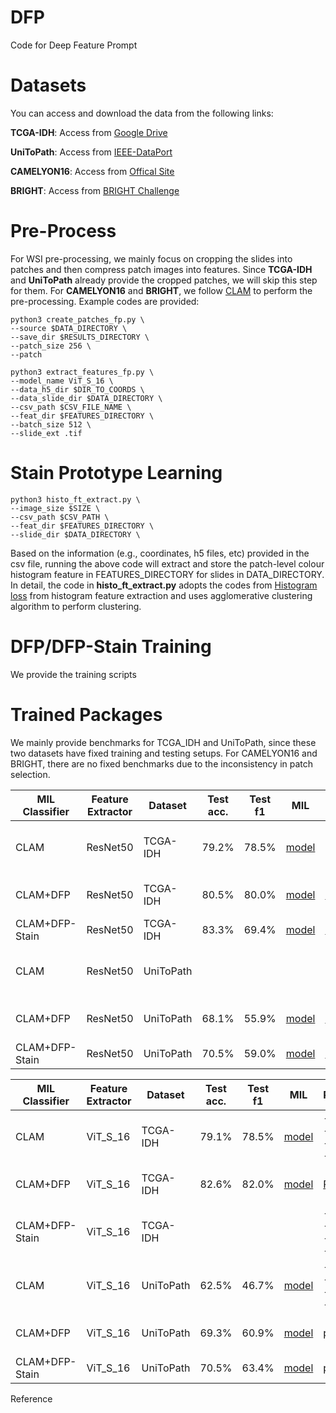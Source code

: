 # DFP
Code for Deep Feature Prompt

Datasets
====
You can access and download the data from the following links:

**TCGA-IDH**: Access from [Google Drive](https://drive.google.com/drive/folders/1jgTOKWLtPzsxLic51glabGZdc-4aTdmG?usp=sharing)

**UniToPath**: Access from [IEEE-DataPort](https://ieee-dataport.org/open-access/unitopatho)

**CAMELYON16**: Access from [Offical Site](https://camelyon16.grand-challenge.org/Data/)

**BRIGHT**: Access from [BRIGHT Challenge](https://www.synapse.org/Synapse:syn26480664/files/)

Pre-Process
====
For WSI pre-processing, we mainly focus on cropping the slides into patches and then compress patch images into features. Since **TCGA-IDH** and **UniToPath** already provide the cropped patches, we will skip this step for them. For **CAMELYON16** and **BRIGHT**, we follow [CLAM](https://github.com/mahmoodlab/CLAM) to perform the pre-processing. Example codes are provided:

```
python3 create_patches_fp.py \
--source $DATA_DIRECTORY \
--save_dir $RESULTS_DIRECTORY \
--patch_size 256 \
--patch 

python3 extract_features_fp.py \
--model_name ViT_S_16 \
--data_h5_dir $DIR_TO_COORDS \
--data_slide_dir $DATA_DIRECTORY \
--csv_path $CSV_FILE_NAME \
--feat_dir $FEATURES_DIRECTORY \
--batch_size 512 \
--slide_ext .tif
```

Stain Prototype Learning
====
```
python3 histo_ft_extract.py \
--image_size $SIZE \
--csv_path $CSV_PATH \
--feat_dir $FEATURES_DIRECTORY \
--slide_dir $DATA_DIRECTORY \
```

Based on the information (e.g., coordinates, h5 files, etc) provided in the csv file, running the above code will extract and store the patch-level colour histogram feature in FEATURES_DIRECTORY for slides in DATA_DIRECTORY. In detail, the code in **histo_ft_extract.py** adopts the codes from [Histogram loss](https://github.com/mahmoudnafifi/HistoGAN) from histogram feature extraction and uses agglomerative clustering algorithm to perform clustering.

DFP/DFP-Stain Training
====
We provide the training scripts


Trained Packages
====
We mainly provide benchmarks for TCGA_IDH and UniToPath, since these two datasets have fixed training and testing setups. For CAMELYON16 and BRIGHT, there are no fixed benchmarks due to the inconsistency in patch selection. 

| MIL Classifier | Feature Extractor | Dataset | Test acc. | Test f1 | MIL | Prompt | Stain Prototype |
|-------------------|-------------------|---------------------|--------------------|--------------------|--------------------|--------------------|--------------------|
| CLAM |  ResNet50 |TCGA-IDH | 79.2% | 78.5% | [model](https://drive.google.com/file/d/1F4cKGE0q35l_iEfd2vk1E6WrQBMdoO_R/view?usp=drive_link) |--------------------|--------------------|
| CLAM+DFP |  ResNet50 |TCGA-IDH  | 80.5% | 80.0% | [model](https://drive.google.com/file/d/1_QK2fdYR_Sw8FtaK2PA6j6092hvxXbVP/view?usp=drive_link) | [Prompt](https://drive.google.com/file/d/1lm7Kp9ma95kkXJ89VXYyhQhlbNnPztFl/view?usp=drive_link)|--------------------|
| CLAM+DFP-Stain |  ResNet50 |TCGA-IDH | 83.3%  | 69.4%| [model](https://drive.google.com/file/d/1ynP8uaaNu3Uk919_KV6NSYe1pZn5nvqe/view?usp=drive_link) |[Prompt](https://drive.google.com/file/d/1Ek9BrQXVKHhuO_NIR5VA4L3VCgS1PPwc/view?usp=drive_link)|[Prototype](https://drive.google.com/file/d/1RxLHPjuKK7xeu7mUuVstT8mhHk_fQpBU/view?usp=drive_link)|
| CLAM |  ResNet50 |UniToPath |  |  | |--------------------|--------------------|
| CLAM+DFP |  ResNet50 |UniToPath  | 68.1% | 55.9% | [model](https://drive.google.com/file/d/19_bcVjNwuYTNKCReJ-7Ep6zNXJcqmfCx/view?usp=drive_link) | [Prompt](https://drive.google.com/file/d/1W-_TOkDb5mtQv2Z8UjzLtN0zDhLbNPIv/view?usp=drive_link)|--------------------|
| CLAM+DFP-Stain |  ResNet50 |UniToPath | 70.5%   | 59.0%| [model](https://drive.google.com/file/d/1cvw7YRVB5yEiiIO_9rAWxiM0vYEkCdSX/view?usp=drive_link) |[Prompt](https://drive.google.com/file/d/1AvbP_C9AkwCaqCJ-jm1oXfhN8w2hWeUD/view?usp=drive_link)|[Prototype](https://drive.google.com/file/d/1h92RKLoMcTdI3uWO4inb1m1iFtz-xRJt/view?usp=drive_link)|

| MIL Classifier | Feature Extractor | Dataset | Test acc. | Test f1 | MIL | Prompt | Stain Prototype |
|-------------------|-------------------|---------------------|--------------------|--------------------|--------------------|--------------------|--------------------|
| CLAM |  ViT_S_16 |TCGA-IDH | 79.1% | 78.5% |[model](https://drive.google.com/file/d/1wVRJYmfsJ1GIP095KKgosUi6fzhEsQbS/view?usp=drive_link) |--------------------|--------------------|
| CLAM+DFP |  ViT_S_16 |TCGA-IDH  | 82.6% | 82.0% | [model](https://drive.google.com/file/d/1qzDmbg6BYO0W3W4QP-xjRIWDzNxxCEI-/view?usp=drive_link) | [Prompt](https://drive.google.com/file/d/1QRmSmQTT_d_la7X8KnzZRSGrFLWQygyZ/view?usp=drive_link)|--------------------|
| CLAM+DFP-Stain |  ViT_S_16 |TCGA-IDH |   | | |--------------------|[Prototype](https://drive.google.com/file/d/1RxLHPjuKK7xeu7mUuVstT8mhHk_fQpBU/view?usp=drive_link)|
| CLAM |  ViT_S_16 |UniToPath | 62.5% | 46.7% |[model](https://drive.google.com/file/d/1-kGRIESZvFVkZNeJJKHTDWLOOIWK2eBH/view?usp=drive_link) |--------------------|--------------------|
| CLAM+DFP |  ViT_S_16 |UniToPath  | 69.3% | 60.9% | [model](https://drive.google.com/file/d/1iJGznj6vwdl7pLFl0d9Vsg9mikveg6BQ/view?usp=drive_link) | [prompt](https://drive.google.com/file/d/1vhoHKxmg_V-9hs2dhlPPxckNVLT0w2na/view?usp=drive_link)|--------------------|
| CLAM+DFP-Stain |  ViT_S_16 |UniToPath |70.5%|63.4%|[model](https://drive.google.com/file/d/1awBNjA0um3DOVdOvfPU8KSO1j40TM6KY/view?usp=drive_link) |[prompt](https://drive.google.com/file/d/1NJ0FVdxKpqmVkVAntkg6BTtGjinc2E6r/view?usp=drive_link)|[Prototype](https://drive.google.com/file/d/1h92RKLoMcTdI3uWO4inb1m1iFtz-xRJt/view?usp=drive_link)|

Reference
